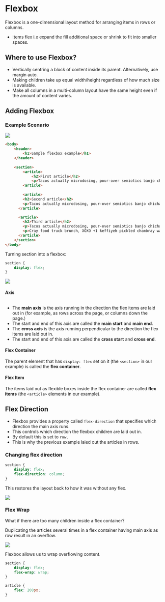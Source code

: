 # Flexbox



Flexbox is a one-dimensional layout method for arranging items in rows or columns.

* Items flex i.e expand the fill additional space or shrink to fit into smaller spaces.&#x20;

## Where to use Flexbox?

* Vertically centring a block of content inside its parent. Alternatively, use margin auto.&#x20;
* Making children take up equal width/height regardless of how much size is available.&#x20;
* Make all columns in a multi-column layout have the same height even if the amount of content varies.

## Adding Flexbox

### Example Scenario

![](<../../.gitbook/assets/image (7).png>)

```html
<body>
    <header>
        <h1>Sample flexbox example</h1>
    </header>
    
    <section>
        <article>
            <h2>First article</h2>
            <p>Tacos actually microdosing, pour-over semiotics banjo chicharrones retro fanny pack portland everyday carry vinyl typewriter. Tacos PBR&B pork belly, everyday carry ennui pickled sriracha normcore hashtag polaroid single-origin coffee cold-pressed. PBR&B tattooed trust fund twee, leggings salvia iPhone photo booth health goth gastropub hammock.</p>
        <article>
        
        <article>
        <h2>Second article</h2>
        <p>Tacos actually microdosing, pour-over semiotics banjo chicharrones retro fanny pack portland everyday carry vinyl typewriter. Tacos PBR&B pork belly, everyday carry ennui pickled sriracha normcore hashtag polaroid single-origin coffee cold-pressed. PBR&B tattooed trust fund twee, leggings salvia iPhone photo booth health goth gastropub hammock.</p>
      </article>

      <article>
        <h2>Third article</h2>
        <p>Tacos actually microdosing, pour-over semiotics banjo chicharrones retro fanny pack portland everyday carry vinyl typewriter. Tacos PBR&B pork belly, everyday carry ennui pickled sriracha normcore hashtag polaroid single-origin coffee cold-pressed. PBR&B tattooed trust fund twee, leggings salvia iPhone photo booth health goth gastropub hammock.</p>
        <p>Cray food truck brunch, XOXO +1 keffiyeh pickled chambray waistcoat ennui. Organic small batch paleo 8-bit. Intelligentsia umami wayfarers pickled, asymmetrical kombucha letterpress kitsch leggings cold-pressed squid chartreuse put a bird on it. Listicle pickled man bun cornhole heirloom art party.</p>
      </article>
    </section>
</body>
```

Turning section into a flexbox:

```css
section {
    display: flex;
}
```

![](<../../.gitbook/assets/image (4).png>)

#### Axis

<figure><img src="../../.gitbook/assets/image.png" alt=""><figcaption></figcaption></figure>

* The **main axis** is the axis running in the direction the flex items are laid out in (for example, as rows across the page, or columns down the page.)
* The start and end of this axis are called the **main start** and **main end**.
* The **cross axis** is the axis running perpendicular to the direction the flex items are laid out in.
* The start and end of this axis are called the **cross start** and **cross end**.

#### Flex Container

The parent element that has `display: flex` set on it (the `<section>` in our example) is called the **flex container**.

#### Flex Item

The items laid out as flexible boxes inside the flex container are called **flex items** (the `<article>` elements in our example).

## Flex Direction

* Flexbox provides a property called `flex-direction` that specifies which direction the main axis runs.
* This controls which direction the flexbox children are laid out in.
* By default this is set to `row.`
* This is why the previous example laied out the articles in rows.&#x20;

### Changing flex direction

```css
section {
    display: flex;
    flex-direction: column;
}
```

This restores the layout back to how it was without any flex.

![](<../../.gitbook/assets/image (6).png>)

### Flex Wrap

What if there are too many children inside a flex container?

Duplicating the articles several times in a flex container having main axis as row result in an overflow.

![](<../../.gitbook/assets/image (3).png>)

Flexbox allows us to wrap overflowing content.

```css
section {
    display: flex;
    flex-wrap: wrap;
}

article {
    flex: 200px;
}
```

